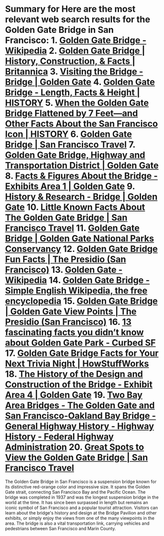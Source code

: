 # Summary for Here are the most relevant web search results for the Golden Gate Bridge in San Francisco: 1. [Golden Gate Bridge - Wikipedia](https://en.wikipedia.org/wiki/Golden_Gate_Bridge) 2. [Golden Gate Bridge | History, Construction, & Facts | Britannica](https://www.britannica.com/topic/Golden-Gate-Bridge) 3. [Visiting the Bridge - Bridge | Golden Gate](https://www.goldengate.org/bridge/visiting-the-bridge/) 4. [Golden Gate Bridge - Length, Facts & Height | HISTORY](https://www.history.com/topics/landmarks/golden-gate-bridge) 5. [When the Golden Gate Bridge Flattened by 7 Feet—and Other Facts About the San Francisco Icon | HISTORY](https://www.history.com/news/golden-gate-bridge-surprising-facts) 6. [Golden Gate Bridge | San Francisco Travel](https://www.sftravel.com/things-to-do/attractions/iconic-sf/golden-gate-bridge) 7. [Golden Gate Bridge, Highway and Transportation District | Golden Gate](https://www.goldengate.org/) 8. [Facts & Figures About the Bridge - Exhibits Area 1 | Golden Gate](https://www.goldengate.org/exhibits/facts-and-figures-about-the-bridge/) 9. [History & Research - Bridge | Golden Gate](https://www.goldengate.org/bridge/history-research/) 10. [Little Known Facts About The Golden Gate Bridge | San Francisco Travel](https://www.sftravel.com/article/little-known-facts-about-golden-gate-bridge) 11. [Golden Gate Bridge | Golden Gate National Parks Conservancy](https://www.parksconservancy.org/parks/golden-gate-bridge) 12. [Golden Gate Bridge Fun Facts | The Presidio (San Francisco)](https://presidio.gov/explore/blog/golden-gate-bridge-fun-facts) 13. [Golden Gate - Wikipedia](https://en.wikipedia.org/wiki/Golden_Gate) 14. [Golden Gate Bridge - Simple English Wikipedia, the free encyclopedia](https://simple.wikipedia.org/wiki/Golden_Gate_Bridge) 15. [Golden Gate Bridge | Golden Gate View Points | The Presidio (San Francisco)](https://presidio.gov/explore/attractions/golden-gate-bridge) 16. [13 fascinating facts you didn’t know about Golden Gate Park - Curbed SF](https://sf.curbed.com/2020/1/13/21064160/golden-gate-park-san-francisco-sf-facts-history) 17. [Golden Gate Bridge Facts for Your Next Trivia Night | HowStuffWorks](https://science.howstuffworks.com/engineering/civil/golden-gate-bridge.htm) 18. [The History of the Design and Construction of the Bridge - Exhibit Area 4 | Golden Gate](https://www.goldengate.org/exhibits/the-history-of-the-design-and-construction-of-the-bridge/) 19. [Two Bay Area Bridges - The Golden Gate and San Francisco-Oakland Bay Bridge - General Highway History - Highway History - Federal Highway Administration](https://www.fhwa.dot.gov/infrastructure/2bridges.cfm) 20. [Great Spots to View the Golden Gate Bridge | San Francisco Travel](https://www.sftravel.com/article/great-spots-to-view-golden-gate-bridge)

The Golden Gate Bridge in San Francisco is a suspension bridge known for its distinctive red-orange color and impressive size. It spans the Golden Gate strait, connecting San Francisco Bay and the Pacific Ocean. The bridge was completed in 1937 and was the longest suspension bridge in the world at the time. It has since been surpassed in length but remains an iconic symbol of San Francisco and a popular tourist attraction. Visitors can learn about the bridge's history and design at the Bridge Pavilion and other exhibits, or simply enjoy the views from one of the many viewpoints in the area. The bridge is also a vital transportation link, carrying vehicles and pedestrians between San Francisco and Marin County.